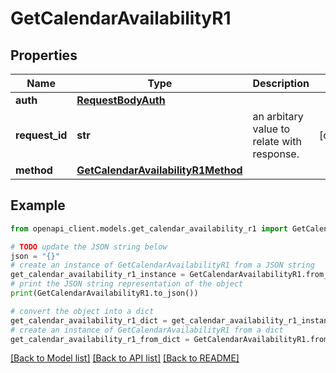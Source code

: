 # GetCalendarAvailabilityR1


## Properties

Name | Type | Description | Notes
------------ | ------------- | ------------- | -------------
**auth** | [**RequestBodyAuth**](RequestBodyAuth.md) |  | 
**request_id** | **str** | an arbitary value to relate with response. | [optional] 
**method** | [**GetCalendarAvailabilityR1Method**](GetCalendarAvailabilityR1Method.md) |  | 

## Example

```python
from openapi_client.models.get_calendar_availability_r1 import GetCalendarAvailabilityR1

# TODO update the JSON string below
json = "{}"
# create an instance of GetCalendarAvailabilityR1 from a JSON string
get_calendar_availability_r1_instance = GetCalendarAvailabilityR1.from_json(json)
# print the JSON string representation of the object
print(GetCalendarAvailabilityR1.to_json())

# convert the object into a dict
get_calendar_availability_r1_dict = get_calendar_availability_r1_instance.to_dict()
# create an instance of GetCalendarAvailabilityR1 from a dict
get_calendar_availability_r1_from_dict = GetCalendarAvailabilityR1.from_dict(get_calendar_availability_r1_dict)
```
[[Back to Model list]](../README.md#documentation-for-models) [[Back to API list]](../README.md#documentation-for-api-endpoints) [[Back to README]](../README.md)


